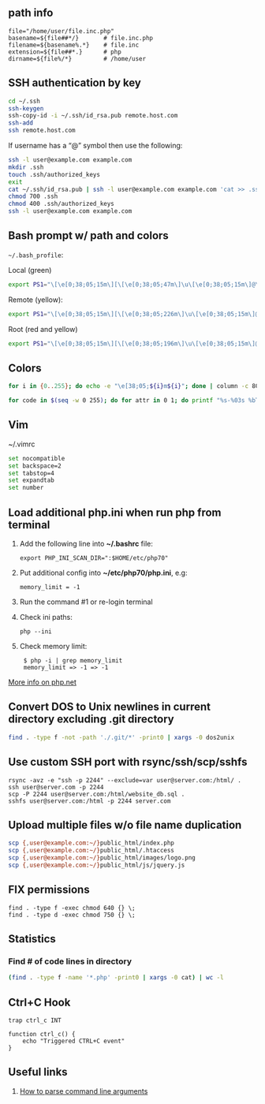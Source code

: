 ## path info

    file="/home/user/file.inc.php"
    basename=${file##*/}       # file.inc.php
    filename=${basename%.*}    # file.inc
    extension=${file##*.}      # php
    dirname=${file%/*}         # /home/user      

## SSH authentication by key
```bash
cd ~/.ssh
ssh-keygen
ssh-copy-id -i ~/.ssh/id_rsa.pub remote.host.com
ssh-add
ssh remote.host.com
``` 
If username has a “@” symbol then use the following:
```bash
ssh -l user@example.com example.com
mkdir .ssh
touch .ssh/authorized_keys
exit
cat ~/.ssh/id_rsa.pub | ssh -l user@example.com example.com 'cat >> .ssh/authorized_keys'
chmod 700 .ssh
chmod 400 .ssh/authorized_keys
ssh -l user@example.com example.com
```

## Bash prompt w/ path and colors

`~/.bash_profile`:

Local (green)
```bash
export PS1="\[\e[0;38;05;15m\][\[\e[0;38;05;47m\]\u\[\e[0;38;05;15m\]@\[\e[0;38;05;208m\]\h:\[\e[0;38;05;111m\]\w\[\e[0;38;05;15m\]]\\$ \[\e[0m\]"
```
Remote (yellow):
```bash
export PS1="\[\e[0;38;05;15m\][\[\e[0;38;05;226m\]\u\[\e[0;38;05;15m\]@\[\e[0;38;05;226m\]\h:\[\e[0;38;05;180m\]\w\[\e[0;38;05;15m\]]\\$ \[\e[0m\]"
```
Root (red and yellow)
```bash
export PS1="\[\e[0;38;05;15m\][\[\e[0;38;05;196m\]\u\[\e[0;38;05;15m\]@\[\e[0;38;05;226m\]\h:\[\e[0;38;05;180m\]\w\[\e[0;38;05;15m\]]\\$ \[\e[0m\]"
```
    
## Colors
```bash
for i in {0..255}; do echo -e "\e[38;05;${i}m${i}"; done | column -c 80 -s '  '; echo -e "\e[m"
```
```bash
for code in $(seq -w 0 255); do for attr in 0 1; do printf "%s-%03s %bTest%b\n" "${attr}" "${code}" "\e[${attr};38;05;${code}m" "\e[m"; done; done | column -c $((COLUMNS*2))
```    

## Vim

~/.vimrc
```bash
set nocompatible
set backspace=2
set tabstop=4
set expandtab
set number
```
## Load additional php.ini when run php from terminal
1. Add the following line into **~/.bashrc** file:

    ```export PHP_INI_SCAN_DIR=":$HOME/etc/php70"```

2. Put additional config into **~/etc/php70/php.ini**, e.g:

    ```memory_limit = -1```
    
3. Run the command #1 or re-login terminal 
4. Check ini paths:
    
    ```php --ini```

5. Check memory limit:
    
        $ php -i | grep memory_limit
        memory_limit => -1 => -1

[More info on php.net](http://php.net/manual/en/configuration.file.php#configuration.file.scan)

## Convert DOS to Unix newlines in current directory excluding .git directory
```bash
find . -type f -not -path './.git/*' -print0 | xargs -0 dos2unix
``` 
## Use custom SSH port with rsync/ssh/scp/sshfs

    rsync -avz -e "ssh -p 2244" --exclude=var user@server.com:/html/ .
    ssh user@server.com -p 2244
    scp -P 2244 user@server.com:/html/website_db.sql .
    sshfs user@server.com:/html -p 2244 server.com

## Upload multiple files w/o file name duplication
```bash
scp {,user@example.com:~/}public_html/index.php
scp {,user@example.com:~/}public_html/.htaccess
scp {,user@example.com:~/}public_html/images/logo.png
scp {,user@example.com:~/}public_html/js/jquery.js 
```
## FIX permissions

    find . -type f -exec chmod 640 {} \;
    find . -type d -exec chmod 750 {} \;
    
## Statistics

### Find # of code lines in directory
```bash
(find . -type f -name '*.php' -print0 | xargs -0 cat) | wc -l
```

## Ctrl+C Hook

    trap ctrl_c INT
    
    function ctrl_c() {
        echo "Triggered CTRL+C event"
    }

## Useful links
1. [How to parse command line arguments](https://stackoverflow.com/questions/192249/how-do-i-parse-command-line-arguments-in-bash)
